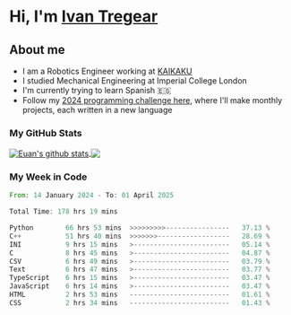 # Hi, I'm [Ivan Tregear](https://www.linkedin.com/in/ivantregear/)

## About me

* I am a Robotics Engineer working at [KAIKAKU](https://github.com/KAIKAKU-AI)
* I studied Mechanical Engineering at Imperial College London
* I'm currently trying to learn Spanish :es:
* Follow my [2024 programming challenge here](https://github.com/ITregear?tab=repositories), where I'll make monthly projects, each written in a new language


### My GitHub Stats

<a href="#my-github-stats">
  <img align="center" src="https://github-readme-stats.vercel.app/api?username=itregear&count_private=true&show_icons=true&include_all_commits=true&theme=material-palenight" alt="Euan's github stats" />
</a>

<a href="#my-github-stats">
  <img align="center" src="https://github-readme-stats.vercel.app/api/top-langs/?username=itregear&layout=compact&theme=material-palenight" />
</a>

### My Week in Code
<!--START_SECTION:waka-->

```rust
From: 14 January 2024 - To: 01 April 2025

Total Time: 178 hrs 19 mins

Python        66 hrs 53 mins  >>>>>>>>>----------------   37.13 %
C++           51 hrs 40 mins  >>>>>>>------------------   28.69 %
INI           9 hrs 15 mins   >------------------------   05.14 %
C             8 hrs 45 mins   >------------------------   04.87 %
CSV           6 hrs 49 mins   >------------------------   03.79 %
Text          6 hrs 47 mins   >------------------------   03.77 %
TypeScript    6 hrs 15 mins   >------------------------   03.47 %
JavaScript    6 hrs 14 mins   >------------------------   03.47 %
HTML          2 hrs 53 mins   -------------------------   01.61 %
CSS           2 hrs 34 mins   -------------------------   01.43 %
```

<!--END_SECTION:waka-->
